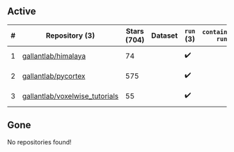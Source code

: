 ## Active
| # | Repository (3) | Stars (704) | Dataset | `run` (3) | `containers-run` | Last Modified |
| --- | --- | --- | --- | --- | --- | --- |
| 1 | [gallantlab/himalaya](https://github.com/gallantlab/himalaya) | 74 |  | :heavy_check_mark: |  | 2024-07-09 14:43:46+00:00 |
| 2 | [gallantlab/pycortex](https://github.com/gallantlab/pycortex) | 575 |  | :heavy_check_mark: |  | 2024-08-05 14:52:20+00:00 |
| 3 | [gallantlab/voxelwise_tutorials](https://github.com/gallantlab/voxelwise_tutorials) | 55 |  | :heavy_check_mark: |  | 2024-06-26 07:31:08+00:00 |

## Gone
No repositories found!

